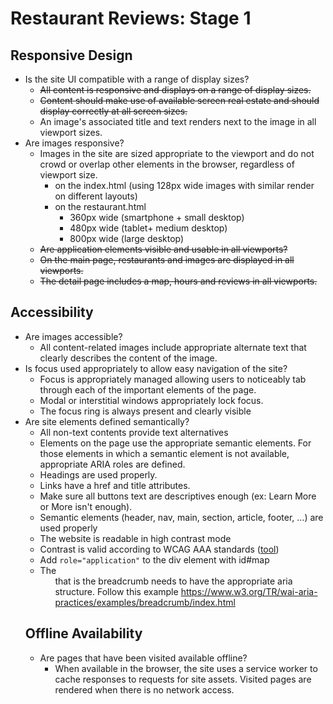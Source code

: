 # Restaurant Reviews: Stage 1
## Responsive Design
- Is the site UI compatible with a range of display sizes?
  - ~~All content is responsive and displays on a range of display sizes.~~
  - ~~Content should make use of available screen real estate and should display correctly at all screen sizes.~~
  - An image's associated title and text renders next to the image in all viewport sizes.
- Are images responsive?
  - Images in the site are sized appropriate to the viewport and do not crowd or overlap other elements in the browser, regardless of viewport size.
    - on the index.html (using 128px wide images with similar render on different layouts)
    - on the restaurant.html
      - 360px wide (smartphone + small desktop)
      - 480px wide (tablet+ medium desktop)
      - 800px wide (large desktop)
  - ~~Are application elements visible and usable in all viewports?~~
  - ~~On the main page, restaurants and images are displayed in all viewports.~~
  - ~~The detail page includes a map, hours and reviews in all viewports.~~
## Accessibility
- Are images accessible?
  - All content-related images include appropriate alternate text that clearly describes the content of the image.
- Is focus used appropriately to allow easy navigation of the site?
  - Focus is appropriately managed allowing users to noticeably tab through each of the important elements of the page. 
  - Modal or interstitial windows appropriately lock focus.
  - The focus ring is always present and clearly visible
- Are site elements defined semantically?
  - All non-text contents provide text alternatives
  - Elements on the page use the appropriate semantic elements. For those elements in which a semantic element is not available, appropriate ARIA roles are defined.
  - Headings are used properly.
  - Links have a href and title attributes.
  - Make sure all buttons text are descriptives enough (ex: Learn More or More isn't enough).
  - Semantic elements (header, nav, main, section, article, footer, ...) are used properly
  - The website is readable in high contrast mode
  - Contrast is valid according to WCAG AAA standards ([tool](https://webaim.org/resources/contrastchecker/))
  - Add `role="application"` to the div element with id#map
  - The <ul> that is the breadcrumb needs to have the appropriate aria structure. Follow this example https://www.w3.org/TR/wai-aria-practices/examples/breadcrumb/index.html
## Offline Availability
- Are pages that have been visited available offline?
  - When available in the browser, the site uses a service worker to cache responses to requests for site assets. Visited pages are rendered when there is no network access.